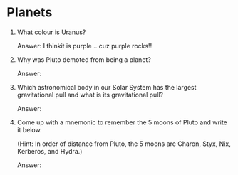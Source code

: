# Planets

1. What colour is Uranus?
   
   Answer: I thinkit is purple ...cuz purple rocks!!
     
2. Why was Pluto demoted from being a planet?

   Answer: 
   
3. Which astronomical body in our Solar System has the largest gravitational pull and what is its gravitational pull?

   Answer: 
     
4. Come up with a mnemonic to remember the 5 moons of Pluto and write it below.
   
   (Hint: In order of distance from Pluto, the 5 moons are Charon, Styx, Nix, Kerberos, and Hydra.)
   
   Answer: 
